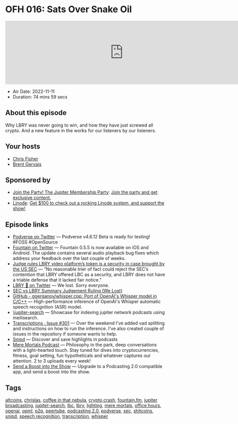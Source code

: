# OFH 016: Sats Over Snake Oil

<iframe src="https://player.fireside.fm/v2/MkcqFyfv+Utx19hFX?theme=dark" width="740" height="200" frameborder="0" scrolling="no"></iframe>

* Air Date: 2022-11-11
* Duration: 74 mins 59 secs

## About this episode

Why LBRY was never going to win, and how they have just screwed all crypto. And a new feature in the works for our listeners by our listeners.

## Your hosts
* [Chris Fisher](https://www.officehours.hair/hosts/chrislas)
* [Brent Gervais](https://www.officehours.hair/hosts/brentgervais)

## Sponsored by

  * [Join the Party! The Jupiter Membership Party](https://www.jupiter.party/): [Join the party and get exclusive content. ](https://www.jupiter.party/)
  * [Linode](https://linode.com/jupiter): [Get $100 to check out a rocking Linode system, and support the show!](https://linode.com/jupiter)



## Episode links

  * [Podverse on Twitter](https://twitter.com/Podverse/status/1589786396440793095 "Podverse on Twitter") — Podverse v4.6.12 Beta is ready for testing! #FOSS #OpenSource
  * [Fountain on Twitter](https://twitter.com/fountain_app/status/1589316352233603072 "Fountain on Twitter") — Fountain 0.5.5 is now available on iOS and Android. The update contains several audio playback bug fixes which address your feedback over the last couple of weeks. 
  * [Judge rules LBRY video platform’s token is a security in case brought by the US SEC](https://cointelegraph.com/news/judge-rules-lbry-video-platform-s-token-is-a-security-in-case-brought-by-the-us-sec "Judge rules LBRY video platform’s token is a security in case brought by the US SEC") — “No reasonable trier of fact could reject the SEC’s contention that LBRY offered LBC as a security, and LBRY does not have a triable defense that it lacked fair notice.” 
  * [LBRY 🚀 on Twitter](https://twitter.com/LBRYcom/status/1589645453091827712 "LBRY 🚀 on Twitter") — We lost. Sorry everyone.
  * [SEC vs LBRY Summary Judgement Ruling (We Lost)](https://odysee.com/@lbry:3f/secvslbrysummaryjudgementruling:a "SEC vs LBRY Summary Judgement Ruling \(We Lost\)")
  * [GitHub - ggerganov/whisper.cpp: Port of OpenAI's Whisper model in C/C++](https://github.com/ggerganov/whisper.cpp "GitHub - ggerganov/whisper.cpp: Port of OpenAI's Whisper model in C/C++") — High-performance inference of OpenAI's Whisper automatic speech recognition (ASR) model.
  * [\jupiter-search](https://github.com/FlakM/jupiter-search "\\jupiter-search") — Showcase for indexing jupiter network podcasts using meilisearch. 
  * [Transcriptions · Issue #301](https://github.com/JupiterBroadcasting/jupiterbroadcasting.com/issues/301 "Transcriptions · Issue #301") — Over the weekend I've added vad splitting and instructions on how to run the inference. I've also created couple of issues in the repository if someone wants to help.
  * [Snipd](https://www.snipd.com/ "Snipd") — Discover and save highlights in podcasts
  * [Mere Mortals Podcast](https://www.meremortalspodcast.com/podcast "Mere Mortals Podcast") — Philosophy in the park, deep conversations with a light-hearted touch. Stay tuned for dives into cryptocurrencies, fitness, goal setting, fun hypotheticals and whatever captures our attention. 2 to 3 uploads every week!
  * [Send a Boost into the Show](https://podcastindex.org/apps?appTypes=app&elements=Value "Send a Boost into the Show") — Upgrade to a Podcasting 2.0 compatible app, and send a boost into the show.



## Tags

[altcoins](https://www.officehours.hair/tags/altcoins), [chrislas](https://www.officehours.hair/tags/chrislas), [coffee in that nebula](https://www.officehours.hair/tags/coffee%20in%20that%20nebula), [crypto crash](https://www.officehours.hair/tags/crypto%20crash), [fountain.fm](https://www.officehours.hair/tags/fountain.fm), [jupiter broadcasting](https://www.officehours.hair/tags/jupiter%20broadcasting), [jupiter-search](https://www.officehours.hair/tags/jupiter-search), [lbc](https://www.officehours.hair/tags/lbc), [lbry](https://www.officehours.hair/tags/lbry), [lighting](https://www.officehours.hair/tags/lighting), [mere mortals](https://www.officehours.hair/tags/mere%20mortals), [office hours](https://www.officehours.hair/tags/office%20hours), [openai](https://www.officehours.hair/tags/openai), [opml](https://www.officehours.hair/tags/opml), [p2p](https://www.officehours.hair/tags/p2p), [peertube](https://www.officehours.hair/tags/peertube), [podcasting 2.0](https://www.officehours.hair/tags/podcasting%202.0), [podverse](https://www.officehours.hair/tags/podverse), [sec](https://www.officehours.hair/tags/sec), [shitcoins](https://www.officehours.hair/tags/shitcoins), [snipd](https://www.officehours.hair/tags/snipd), [speech recognition](https://www.officehours.hair/tags/speech%20recognition), [transcription](https://www.officehours.hair/tags/transcription), [whisper](https://www.officehours.hair/tags/whisper)